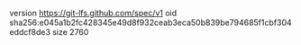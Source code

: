 version https://git-lfs.github.com/spec/v1
oid sha256:e045a1b2fc428345e49d8f932ceab3eca50b839be794685f1cbf304eddcf8de3
size 2760
